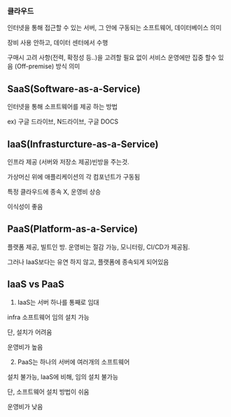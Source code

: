 ### 클라우드
인터넷을 통해 접근할 수 있는 서버, 그 안에 구동되는 소프트웨어, 데이터베이스 의미

장비 사용 안하고, 데이터 센터에서 수행

구매시 고려 사항(전력, 확정성 등..)을 고려할 필요 없이 서비스 운영에만 집중 할수 있음 (Off-premise) 방식 의미

## SaaS(Software-as-a-Service)

인터넷을 통해 소프트웨어를 제공 하는 방법

ex) 구글 드라이브, N드라이브, 구글 DOCS

## IaaS(Infrasturcture-as-a-Service)

인프라 제공 (서버와 저장소 제공)빈방을 주는것.

가상머신 위에 애플리케이션의 각 컴포넌트가 구동됨

특정 클라우드에 종속 X, 운영비 상승

이식성이 좋음

## PaaS(Platform-as-a-Service)

플랫폼 제공, 빌트인 방. 운영비는 절감 가능, 모니터링, CI/CD가 제공됨.

그러나 IaaS보다는 유연 하지 않고, 플랫폼에 종속되게 되어있음

## IaaS vs PaaS

1. IaaS는 서버 하나를 통째로 임대

infra 소프트웨어 임의 설치 가능

단, 설치가 어려움

운영비가 높음

2. PaaS는 하나의 서버에 여러개의 소프트웨어

설치 불가능, IaaS에 비해, 임의 설치 불가능

단, 소프트웨어 설치 방법이 쉬움

운영비가 낮음
